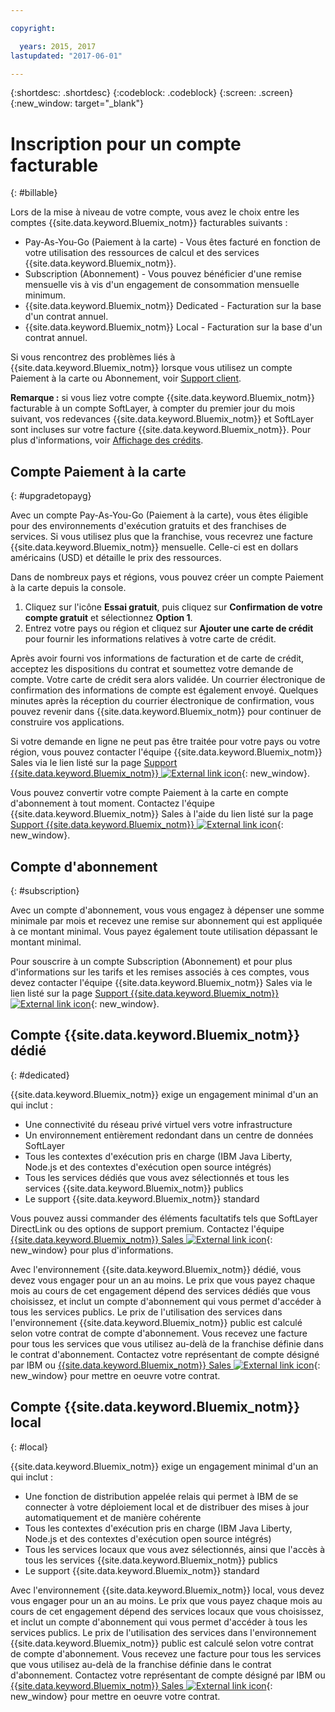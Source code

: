 ```yaml
---

copyright:

  years: 2015, 2017
lastupdated: "2017-06-01"

---
```


{:shortdesc: .shortdesc}
{:codeblock: .codeblock}
{:screen: .screen}
{:new_window: target="_blank"}

# Inscription pour un compte facturable
{: #billable}

Lors de la mise à niveau de votre compte, vous avez le choix entre les comptes {{site.data.keyword.Bluemix_notm}} facturables suivants : 
  
  * Pay-As-You-Go (Paiement à la carte) - Vous êtes facturé en fonction de votre utilisation des ressources de calcul et des services {{site.data.keyword.Bluemix_notm}}.
  * Subscription (Abonnement) - Vous pouvez bénéficier d'une remise mensuelle vis à vis d'un engagement de consommation mensuelle minimum.
  * {{site.data.keyword.Bluemix_notm}} Dedicated - Facturation sur la base d'un contrat annuel.
  * {{site.data.keyword.Bluemix_notm}} Local - Facturation sur la base d'un contrat annuel.  

Si vous rencontrez des problèmes liés à {{site.data.keyword.Bluemix_notm}} lorsque vous utilisez un compte Paiement à la carte ou Abonnement, voir [Support client](/docs/support/index.html#getting-customer-support).

**Remarque :** si vous liez votre compte {{site.data.keyword.Bluemix_notm}} facturable à un compte SoftLayer, à compter du premier jour du mois suivant, vos redevances {{site.data.keyword.Bluemix_notm}} et SoftLayer sont incluses sur votre facture {{site.data.keyword.Bluemix_notm}}. Pour plus d'informations, voir [Affichage des crédits](/docs/pricing/viewing_usage.html#credits).

## Compte Paiement à la carte
{: #upgradetopayg}

Avec un compte Pay-As-You-Go (Paiement à la carte), vous êtes éligible pour des environnements d'exécution gratuits et des franchises de services. Si vous utilisez plus que la franchise, vous recevrez
une facture {{site.data.keyword.Bluemix_notm}} mensuelle. Celle-ci est en dollars américains (USD) et détaille le prix des ressources.

Dans de nombreux pays et régions, vous pouvez créer un compte Paiement à la carte depuis la console.

  1. Cliquez sur l'icône **Essai gratuit**, puis cliquez sur **Confirmation de votre compte gratuit** et sélectionnez **Option 1**.
  2. Entrez votre pays ou région et cliquez sur **Ajouter une carte de crédit** pour fournir les informations relatives à votre carte de crédit.

Après avoir fourni vos informations de facturation et de carte de crédit, acceptez les dispositions du contrat et soumettez votre demande de compte. 
Votre carte de crédit sera alors validée. Un courrier électronique de confirmation des
informations de compte est également envoyé. Quelques minutes après la réception du courrier électronique de confirmation, vous pouvez revenir dans
{{site.data.keyword.Bluemix_notm}} pour continuer de construire vos applications. 

Si votre demande en ligne ne peut pas être traitée pour votre pays ou votre région, vous pouvez contacter l'équipe {{site.data.keyword.Bluemix_notm}} Sales via le lien listé sur la page
[Support {{site.data.keyword.Bluemix_notm}} ![External link icon](../icons/launch-glyph.svg)](http://ibm.biz/bluemixsupport){: new_window}.

Vous pouvez convertir votre compte Paiement à la carte en compte d'abonnement à tout moment. Contactez l'équipe
{{site.data.keyword.Bluemix_notm}} Sales à l'aide du lien listé sur la page
[Support {{site.data.keyword.Bluemix_notm}} ![External link icon](../icons/launch-glyph.svg)](http://ibm.biz/bluemixsupport){: new_window}.

## Compte d'abonnement
{: #subscription}

Avec un compte d'abonnement, vous vous engagez à dépenser une somme minimale par mois et recevez une remise sur abonnement qui est appliquée à ce montant minimal. Vous payez également toute utilisation dépassant le montant minimal.

Pour souscrire à un compte Subscription (Abonnement) et pour plus d'informations sur les tarifs et les remises associés à ces comptes, vous devez contacter l'équipe {{site.data.keyword.Bluemix_notm}} Sales via le lien listé sur la page [Support {{site.data.keyword.Bluemix_notm}} ![External link icon](../icons/launch-glyph.svg)](http://ibm.biz/bluemixsupport){: new_window}.

## Compte {{site.data.keyword.Bluemix_notm}} dédié
{: #dedicated}

{{site.data.keyword.Bluemix_notm}} exige un engagement minimal d'un an qui
inclut :

* Une connectivité du réseau privé virtuel vers votre infrastructure
* Un environnement entièrement redondant dans un centre de données SoftLayer
* Tous les contextes d'exécution pris en charge (IBM Java Liberty, Node.js et des contextes d'exécution open source intégrés)
* Tous les services dédiés que vous avez sélectionnés et tous les services {{site.data.keyword.Bluemix_notm}}
publics
* Le support {{site.data.keyword.Bluemix_notm}} standard

Vous pouvez aussi
commander des éléments facultatifs tels que SoftLayer DirectLink ou des options de support premium. Contactez l'équipe
[{{site.data.keyword.Bluemix_notm}} Sales ![External link icon](../icons/launch-glyph.svg)](http://ibm.biz/bluemixsupport){: new_window}
pour plus d'informations.

Avec
l'environnement {{site.data.keyword.Bluemix_notm}} dédié, vous devez vous engager pour un an au moins. Le prix que vous payez
chaque mois au cours de cet engagement dépend des services dédiés que vous choisissez, et inclut un compte d'abonnement qui vous permet d'accéder à tous
les
services publics. Le prix de l'utilisation des services dans l'environnement {{site.data.keyword.Bluemix_notm}}
public est calculé selon votre contrat de compte d'abonnement. Vous recevez une facture pour tous les services que vous utilisez au-delà de la franchise
définie dans le contrat d'abonnement. 
Contactez votre représentant de compte désigné par IBM ou [{{site.data.keyword.Bluemix_notm}} Sales ![External link icon](../icons/launch-glyph.svg)](http://ibm.biz/bluemixsupport){: new_window} pour mettre en oeuvre votre contrat.

## Compte {{site.data.keyword.Bluemix_notm}} local
{: #local}

{{site.data.keyword.Bluemix_notm}} exige un engagement minimal d'un an qui
inclut :

* Une fonction de distribution appelée relais qui permet à IBM de se connecter à votre déploiement local et de distribuer des mises à jour
automatiquement et de manière cohérente
* Tous les contextes d'exécution pris en charge (IBM Java Liberty, Node.js et des contextes d'exécution open source intégrés)
* Tous les services locaux que vous avez sélectionnés, ainsi que l'accès à tous
les services {{site.data.keyword.Bluemix_notm}} publics
* Le support {{site.data.keyword.Bluemix_notm}} standard

Avec
l'environnement {{site.data.keyword.Bluemix_notm}} local, vous devez vous engager pour un an au moins. Le prix
que vous payez chaque mois au cours de cet engagement dépend des services locaux que vous choisissez, et inclut un compte d'abonnement qui vous permet
d'accéder à tous les services publics. Le prix de l'utilisation des services dans l'environnement {{site.data.keyword.Bluemix_notm}}
public est calculé selon votre contrat de compte d'abonnement. Vous recevez une facture pour tous les services que vous utilisez au-delà de la franchise
définie dans le contrat d'abonnement. 
Contactez votre représentant de compte désigné par IBM ou [{{site.data.keyword.Bluemix_notm}} Sales ![External link icon](../icons/launch-glyph.svg)](http://ibm.biz/bluemixsupport){: new_window} pour mettre en oeuvre votre contrat.
